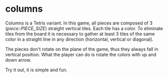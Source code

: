 # columns

Columns is a Tetris variant. In this game, all pieces are composed of 3 (*piece::PIECE_SIZE*) straight vertical tiles.
Each tile has a color. To eliminate tiles from the board it is necessary to gather at least 3 tiles of the same color in
a straight line in any direction (horizontal, vertical or diagonal).

The pieces don't rotate on the plane of the game, thus they always fall in vertical position. What the player can do is
rotate the colors with up and down arrow.

Try it out, it is simple and fun.
